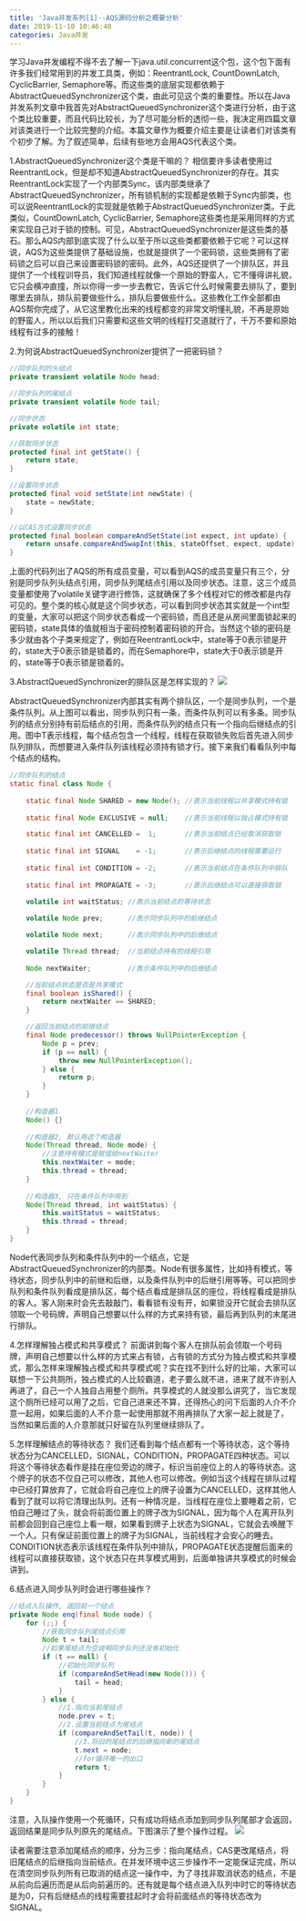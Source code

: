 ```yaml
---
title: 'Java并发系列[1]--AQS源码分析之概要分析'
date: 2019-11-10 10:46:40
categories: Java并发
---
```

学习Java并发编程不得不去了解一下java.util.concurrent这个包，这个包下面有许多我们经常用到的并发工具类，例如：ReentrantLock, CountDownLatch, CyclicBarrier, Semaphore等。而这些类的底层实现都依赖于AbstractQueuedSynchronizer这个类，由此可见这个类的重要性。<!-- more -->所以在Java并发系列文章中我首先对AbstractQueuedSynchronizer这个类进行分析，由于这个类比较重要，而且代码比较长，为了尽可能分析的透彻一些，我决定用四篇文章对该类进行一个比较完整的介绍。本篇文章作为概要介绍主要是让读者们对该类有个初步了解。为了叙述简单，后续有些地方会用AQS代表这个类。

1.AbstractQueuedSynchronizer这个类是干嘛的？
相信要许多读者使用过ReentrantLock，但是却不知道AbstractQueuedSynchronizer的存在。其实ReentrantLock实现了一个内部类Sync，该内部类继承了AbstractQueuedSynchronizer，所有锁机制的实现都是依赖于Sync内部类，也可以说ReentrantLock的实现就是依赖于AbstractQueuedSynchronizer类。于此类似，CountDownLatch, CyclicBarrier, Semaphore这些类也是采用同样的方式来实现自己对于锁的控制。可见，AbstractQueuedSynchronizer是这些类的基石。那么AQS内部到底实现了什么以至于所以这些类都要依赖于它呢？可以这样说，AQS为这些类提供了基础设施，也就是提供了一个密码锁，这些类拥有了密码锁之后可以自己来设置密码锁的密码。此外，AQS还提供了一个排队区，并且提供了一个线程训导员，我们知道线程就像一个原始的野蛮人，它不懂得讲礼貌，它只会横冲直撞，所以你得一步一步去教它，告诉它什么时候需要去排队了，要到哪里去排队，排队前要做些什么，排队后要做些什么。这些教化工作全部都由AQS帮你完成了，从它这里教化出来的线程都变的非常文明懂礼貌，不再是原始的野蛮人，所以以后我们只需要和这些文明的线程打交道就行了，千万不要和原始线程有过多的接触！

2.为何说AbstractQueuedSynchronizer提供了一把密码锁？
```java
//同步队列的头结点
private transient volatile Node head; 

//同步队列的尾结点
private transient volatile Node tail;

//同步状态
private volatile int state;

//获取同步状态
protected final int getState() {
    return state;
}

//设置同步状态
protected final void setState(int newState) {
    state = newState;
}

//以CAS方式设置同步状态
protected final boolean compareAndSetState(int expect, int update) {
    return unsafe.compareAndSwapInt(this, stateOffset, expect, update);
}
```
上面的代码列出了AQS的所有成员变量，可以看到AQS的成员变量只有三个，分别是同步队列头结点引用，同步队列尾结点引用以及同步状态。注意，这三个成员变量都使用了volatile关键字进行修饰，这就确保了多个线程对它的修改都是内存可见的。整个类的核心就是这个同步状态，可以看到同步状态其实就是一个int型的变量，大家可以把这个同步状态看成一个密码锁，而且还是从房间里面锁起来的密码锁，state具体的值就相当于密码控制着密码锁的开合。当然这个锁的密码是多少就由各个子类来规定了，例如在ReentrantLock中，state等于0表示锁是开的，state大于0表示锁是锁着的，而在Semaphore中，state大于0表示锁是开的，state等于0表示锁是锁着的。

3.AbstractQueuedSynchronizer的排队区是怎样实现的？
![](img1.png)

AbstractQueuedSynchronizer内部其实有两个排队区，一个是同步队列，一个是条件队列。从上图可以看出，同步队列只有一条，而条件队列可以有多条。同步队列的结点分别持有前后结点的引用，而条件队列的结点只有一个指向后继结点的引用。图中T表示线程，每个结点包含一个线程，线程在获取锁失败后首先进入同步队列排队，而想要进入条件队列该线程必须持有锁才行。接下来我们看看队列中每个结点的结构。
```java
//同步队列的结点
static final class Node {
    
    static final Node SHARED = new Node(); //表示当前线程以共享模式持有锁
    
    static final Node EXCLUSIVE = null;    //表示当前线程以独占模式持有锁

    static final int CANCELLED =  1;       //表示当前结点已经取消获取锁
    
    static final int SIGNAL    = -1;       //表示后继结点的线程需要运行
    
    static final int CONDITION = -2;       //表示当前结点在条件队列中排队
    
    static final int PROPAGATE = -3;       //表示后继结点可以直接获取锁

    volatile int waitStatus; //表示当前结点的等待状态
   
    volatile Node prev;      //表示同步队列中的前继结点

    volatile Node next;      //表示同步队列中的后继结点  

    volatile Thread thread;  //当前结点持有的线程引用
    
    Node nextWaiter;         //表示条件队列中的后继结点

    //当前结点状态是否是共享模式
    final boolean isShared() {
        return nextWaiter == SHARED;
    }

    //返回当前结点的前继结点
    final Node predecessor() throws NullPointerException {
        Node p = prev;
        if (p == null) {
            throw new NullPointerException();
        } else {
            return p;
        }
    }
    
    //构造器1
    Node() {}
    
    //构造器2, 默认用这个构造器
    Node(Thread thread, Node mode) {
        //注意持有模式是赋值给nextWaiter
        this.nextWaiter = mode;
        this.thread = thread;
    }
    
    //构造器3, 只在条件队列中用到
    Node(Thread thread, int waitStatus) {
        this.waitStatus = waitStatus;
        this.thread = thread;
    }
}
```
Node代表同步队列和条件队列中的一个结点，它是AbstractQueuedSynchronizer的内部类。Node有很多属性，比如持有模式，等待状态，同步队列中的前继和后继，以及条件队列中的后继引用等等。可以把同步队列和条件队列看成是排队区，每个结点看成是排队区的座位，将线程看成是排队的客人。客人刚来时会先去敲敲门，看看锁有没有开，如果锁没开它就会去排队区领取一个号码牌，声明自己想要以什么样的方式来持有锁，最后再到队列的末尾进行排队。

4.怎样理解独占模式和共享模式？
前面讲到每个客人在排队前会领取一个号码牌，声明自己想要以什么样的方式来占有锁，占有锁的方式分为独占模式和共享模式，那么怎样来理解独占模式和共享模式呢？实在找不到什么好的比喻，大家可以联想一下公共厕所，独占模式的人比较霸道，老子要么就不进，进来了就不许别人再进了，自己一个人独自占用整个厕所。共享模式的人就没那么讲究了，当它发现这个厕所已经可以用了之后，它自己进来还不算，还得热心的问下后面的人介不介意一起用，如果后面的人不介意一起使用那就不用再排队了大家一起上就是了， 当然如果后面的人介意那就只好留在队列里继续排队了。

5.怎样理解结点的等待状态？
我们还看到每个结点都有一个等待状态，这个等待状态分为CANCELLED，SIGNAL，CONDITION，PROPAGATE四种状态。可以将这个等待状态看作是挂在座位旁边的牌子，标识当前座位上的人的等待状态。这个牌子的状态不仅自己可以修改，其他人也可以修改。例如当这个线程在排队过程中已经打算放弃了，它就会将自己座位上的牌子设置为CANCELLED，这样其他人看到了就可以将它清理出队列。还有一种情况是，当线程在座位上要睡着之前，它怕自己睡过了头，就会将前面位置上的牌子改为SIGNAL，因为每个人在离开队列前都会回到自己座位上看一眼，如果看到牌子上状态为SIGNAL，它就会去唤醒下一个人。只有保证前面位置上的牌子为SIGNAL，当前线程才会安心的睡去。CONDITION状态表示该线程在条件队列中排队，PROPAGATE状态提醒后面来的线程可以直接获取锁，这个状态只在共享模式用到，后面单独讲共享模式的时候会讲到。

6.结点进入同步队列时会进行哪些操作？
```java
//结点入队操作, 返回前一个结点
private Node enq(final Node node) {
    for (;;) {
        //获取同步队列尾结点引用
        Node t = tail;
        //如果尾结点为空说明同步队列还没有初始化
        if (t == null) {
            //初始化同步队列
            if (compareAndSetHead(new Node())) {
                tail = head;
            }
        } else {
            //1.指向当前尾结点
            node.prev = t;
            //2.设置当前结点为尾结点
            if (compareAndSetTail(t, node)) {
                //3.将旧的尾结点的后继指向新的尾结点
                t.next = node;
                //for循环唯一的出口
                return t;
            }
        }
    }
}
```
注意，入队操作使用一个死循环，只有成功将结点添加到同步队列尾部才会返回，返回结果是同步队列原先的尾结点。下图演示了整个操作过程。
![](img2.png)

读者需要注意添加尾结点的顺序，分为三步：指向尾结点，CAS更改尾结点，将旧尾结点的后继指向当前结点。在并发环境中这三步操作不一定能保证完成，所以在清空同步队列所有已取消的结点这一操作中，为了寻找非取消状态的结点，不是从前向后遍历而是从后向前遍历的。还有就是每个结点进入队列中时它的等待状态是为0，只有后继结点的线程需要挂起时才会将前面结点的等待状态改为SIGNAL。
